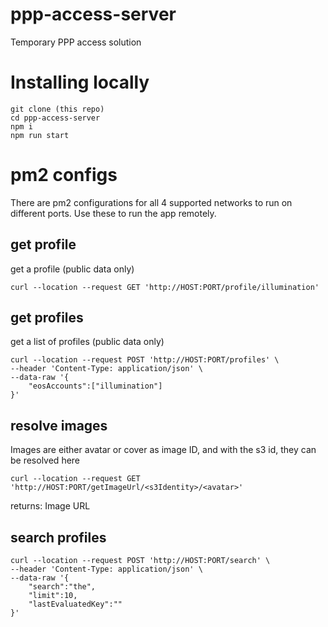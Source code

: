 # ppp-access-server
Temporary PPP access solution

# Installing locally

```
git clone (this repo)
cd ppp-access-server
npm i
npm run start
```

# pm2 configs
There are pm2 configurations for all 4 supported networks to run on different ports. Use these to run the app remotely.

## get profile

get a profile (public data only)

```
curl --location --request GET 'http://HOST:PORT/profile/illumination'
```

## get profiles

get a list of profiles (public data only)

```
curl --location --request POST 'http://HOST:PORT/profiles' \
--header 'Content-Type: application/json' \
--data-raw '{
    "eosAccounts":["illumination"]
}'
```

## resolve images

Images are either avatar or cover as image ID, and with the s3 id, they can be resolved here

```
curl --location --request GET 'http://HOST:PORT/getImageUrl/<s3Identity>/<avatar>'
```

returns: Image URL


## search profiles
```
curl --location --request POST 'http://HOST:PORT/search' \
--header 'Content-Type: application/json' \
--data-raw '{
    "search":"the", 
    "limit":10, 
    "lastEvaluatedKey":""
}'
```
